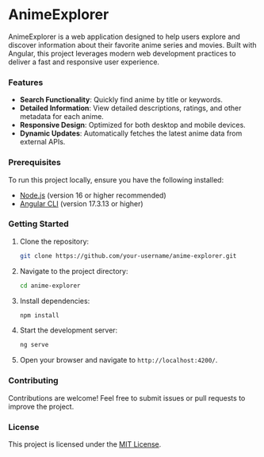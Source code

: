 # AnimeExplorer

AnimeExplorer is a web application designed to help users explore and discover information about their favorite anime series and movies. Built with Angular, this project leverages modern web development practices to deliver a fast and responsive user experience.

### Features

- **Search Functionality**: Quickly find anime by title or keywords.
- **Detailed Information**: View detailed descriptions, ratings, and other metadata for each anime.
- **Responsive Design**: Optimized for both desktop and mobile devices.
- **Dynamic Updates**: Automatically fetches the latest anime data from external APIs.

### Prerequisites

To run this project locally, ensure you have the following installed:

- [Node.js](https://nodejs.org/) (version 16 or higher recommended)
- [Angular CLI](https://angular.io/cli) (version 17.3.13 or higher)

### Getting Started

1. Clone the repository:
    ```bash
    git clone https://github.com/your-username/anime-explorer.git
    ```
2. Navigate to the project directory:
    ```bash
    cd anime-explorer
    ```
3. Install dependencies:
    ```bash
    npm install
    ```
4. Start the development server:
    ```bash
    ng serve
    ```
5. Open your browser and navigate to `http://localhost:4200/`.

### Contributing

Contributions are welcome! Feel free to submit issues or pull requests to improve the project.

### License

This project is licensed under the [MIT License](LICENSE).


